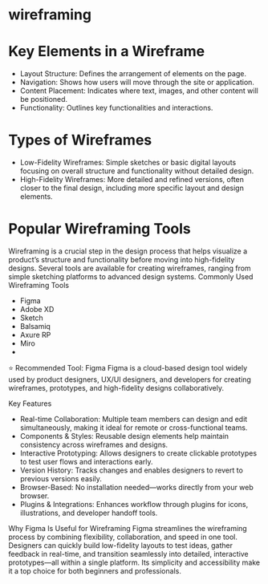 # wireframing

# Key Elements in a Wireframe

- Layout Structure: Defines the arrangement of elements on the page.
- Navigation: Shows how users will move through the site or application.
- Content Placement: Indicates where text, images, and other content will be positioned.
- Functionality: Outlines key functionalities and interactions.

# Types of Wireframes

- Low-Fidelity Wireframes: Simple sketches or basic digital layouts focusing on overall structure and functionality without detailed design.
- High-Fidelity Wireframes: More detailed and refined versions, often closer to the final design, including more specific layout and design elements.

# Popular Wireframing Tools
Wireframing is a crucial step in the design process that helps visualize a product’s structure and functionality before moving into high-fidelity designs. Several tools are available for creating wireframes, ranging from simple sketching platforms to advanced design systems.
Commonly Used Wireframing Tools
- Figma
- Adobe XD
- Sketch
- Balsamiq
- Axure RP
- Miro
- 
⭐ Recommended Tool: Figma
Figma is a cloud-based design tool widely used by product designers, UX/UI designers, and developers for creating wireframes, prototypes, and high-fidelity designs collaboratively.

Key Features
- Real-time Collaboration: Multiple team members can design and edit simultaneously, making it ideal for remote or cross-functional teams.
- Components & Styles: Reusable design elements help maintain consistency across wireframes and designs.
- Interactive Prototyping: Allows designers to create clickable prototypes to test user flows and interactions early.
- Version History: Tracks changes and enables designers to revert to previous versions easily.
- Browser-Based: No installation needed—works directly from your web browser.
- Plugins & Integrations: Enhances workflow through plugins for icons, illustrations, and developer handoff tools.

Why Figma Is Useful for Wireframing
Figma streamlines the wireframing process by combining flexibility, collaboration, and speed in one tool. Designers can quickly build low-fidelity layouts to test ideas, gather feedback in real-time, and transition seamlessly into detailed, interactive prototypes—all within a single platform. Its simplicity and accessibility make it a top choice for both beginners and professionals.

